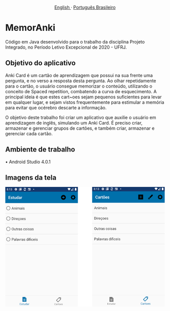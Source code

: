<p align="center">
    <a href="/docs/README_en.md">English </a>
    ·
    <a href="/README.md">Português Brasileiro</a>

</p>

# MemorAnki
Código em Java desenvolvido para o trabalho da disciplina Projeto Integrado, no Período Letivo Excepcional de 2020 - UFRJ.

## Objetivo do aplicativo
Anki Card é  um cartão de aprendizagem que possui na sua frente uma pergunta, e no verso a resposta desta pergunta. 
Ao olhar repetidamente para o cartão, o usuário consegue memorizar o conteúdo, utilizando o conceito de Spaced repetition, combatendo a curva de esquecimento. 
A principal ideia é que estes cart~oes sejam pequenos suficientes para levar em qualquer lugar,
e sejam vistos frequentemente para estimular a memória para evitar que océrebro descarte a informação.

O objetivo deste trabalho foi criar um aplicativo que auxilie o usuário em aprendizagem de inglês, simulando um Anki Card. É preciso criar, armazenar
e gerenciar grupos de cartões, e também criar, armazenar e gerenciar cada cartão.

## Ambiente de trabalho
• Android Studio 4.0.1

## Imagens da tela
![Alt text](./docs/fragments.png?raw=true "Main")
